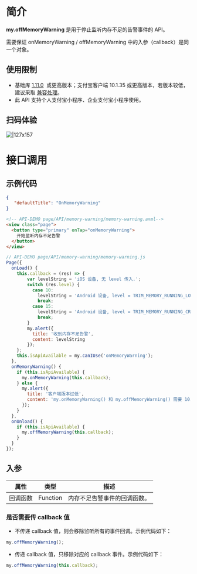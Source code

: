 
# 简介
**my.offMemoryWarning** 是用于停止监听内存不足的告警事件的 API。

需要保证 onMemoryWarning / offMemoryWarning 中的入参（callback）是同一个对象。

## 使用限制

- 基础库 [1.11.0](https://opendocs.alipay.com/mini/framework/lib)  或更高版本；支付宝客户端 10.1.35 或更高版本，若版本较低，建议采取 [兼容处理](https://opendocs.alipay.com/mini/framework/compatibility)。 
- 此 API 支持个人支付宝小程序、企业支付宝小程序使用。

## 扫码体验
![|127x157](https://gw.alipayobjects.com/zos/skylark-tools/public/files/7263427976e4f3e0a8869a29c0521f44.png#align=left&display=inline&height=157&margin=%5Bobject%20Object%5D&originHeight=157&originWidth=127&status=done&style=stroke&width=127)

# 接口调用

## 示例代码
```json
{
   "defaultTitle": "OnMemoryWarning"
}
```
```html
<!-- API-DEMO page/API/memory-warning/memory-warning.axml-->
<view class="page">
  <button type="primary" onTap="onMemoryWarning">
    开始监听内存不足告警
  </button>
</view>
```
```javascript
// API-DEMO page/API/memory-warning/memory-warning.js
Page({
  onLoad() {
    this.callback = (res) => {
        var levelString = 'iOS 设备, 无 level 传入.';
        switch (res.level) {
          case 10:
            levelString = 'Android 设备, level = TRIM_MEMORY_RUNNING_LOW';
            break;
          case 15:
            levelString = 'Android 设备, level = TRIM_MEMORY_RUNNING_CRITICAL';
            break;
        }
        my.alert({
          title: '收到内存不足告警',
          content: levelString
        });
    };
    this.isApiAvailable = my.canIUse('onMemoryWarning');
  },
  onMemoryWarning() {
    if (this.isApiAvailable) {
      my.onMemoryWarning(this.callback);
    } else {
      my.alert({
        title: '客户端版本过低',
        content: 'my.onMemoryWarning() 和 my.offMemoryWarning() 需要 10.1.35 及以上版本'
      });
    }
  },
  onUnload() {
    if (this.isApiAvailable) {
      my.offMemoryWarning(this.callback); 
    }
  }
});
```

## 入参
| **属性** | **类型** | **描述** |
| --- | --- | --- |
| 回调函数 | Function | 内存不足告警事件的回调函数。 |


### 是否需要传 callback 值

- 不传递 callback 值，则会移除监听所有的事件回调。示例代码如下：
```javascript
my.offMemoryWarning();
```

- 传递 callback 值，只移除对应的 callback 事件。示例代码如下：
```javascript
my.offMemoryWarning(this.callback);
```
